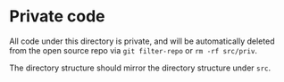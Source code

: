 # Private code

All code under this directory is private, and will be automatically deleted from
the open source repo via `git filter-repo` or `rm -rf src/priv`.

The directory structure should mirror the directory structure under `src`.

